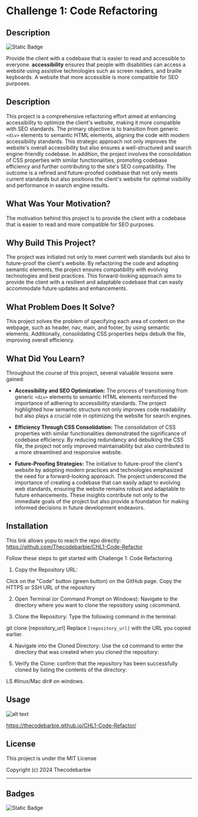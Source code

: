 # Challenge 1: Code Refactoring

## Description

![Static Badge](https://img.shields.io/badge/theCODEbarbie-%23FBF6E9?style=for-the-badge&logo=Spotlight&labelColor=%23F79AD3)



Provide the client with a codebase that is easier to read and accessible to everyone. **accessibility** ensures that people with disabilities can access a website using assistive technologies such as screen readers, and braille keyboards. A website that more accessible is more compatible for SEO purposes.


## Description

This project is a comprehensive refactoring effort aimed at enhancing accessibility to optimize the client's website, making it more compatible with SEO standards. The primary objective is to transition from generic `<div>` elements to semantic HTML elements, aligning the code with modern accessibility standards. This strategic approach not only improves the website's overall accessibility but also ensures a well-structured and search engine-friendly codebase. In addition, the project involves the consolidation of CSS properties with similar functionalities, promoting codebase efficiency and further contributing to the site's SEO compatibility. The outcome is a refined and future-proofed codebase that not only meets current standards but also positions the client's website for optimal visibility and performance in search engine results.


## What Was Your Motivation?
The motivation behind this project is to provide the client with a codebase that is easier to read and more compatible for SEO purposes.

## Why Build This Project?

The project was initiated not only to meet current web standards but also to future-proof the client's website. By refactoring the code and adopting semantic elements, the project ensures compatibility with evolving technologies and best practices. This forward-looking approach aims to provide the client with a resilient and adaptable codebase that can easily accommodate future updates and enhancements.

## What Problem Does It Solve?
This project solves the problem of specifying each area of content on the webpage, such as header, nav, main, and footer, by using semantic elements. Additionally, consolidating CSS properties helps debulk the file, improving overall efficiency.
## What Did You Learn?
Throughout the course of this project, several valuable lessons were gained:

- **Accessibility and SEO Optimization:** The process of transitioning from generic `<div>` elements to semantic HTML elements reinforced the importance of adhering to accessibility standards. The project highlighted how semantic structure not only improves code readability but also plays a crucial role in optimizing the website for search engines.

- **Efficiency Through CSS Consolidation:** The consolidation of CSS properties with similar functionalities demonstrated the significance of codebase efficiency. By reducing redundancy and debulking the CSS file, the project not only improved maintainability but also contributed to a more streamlined and responsive website.

- **Future-Proofing Strategies:** The initiative to future-proof the client's website by adopting modern practices and technologies emphasized the need for a forward-looking approach. The project underscored the importance of creating a codebase that can easily adapt to evolving web standards, ensuring the website remains robust and adaptable to future enhancements. These insights contribute not only to the immediate goals of the project but also provide a foundation for making informed decisions in future development endeavors.


## Installation

This link allows yopu to reach the repo directly:
https://github.com/Thecodebarbie/CHL1-Code-Refactor


Follow these steps to get started with Challenge 1: Code Refactoring

1. Copy the Repository URL:
    
 Click on the "Code" button (green button) on the GitHub page.
Copy the HTTPS or SSH URL of the repository


2. Open Terminal (or Command Prompt on Windows):
Navigate to the directory where you want to clone the repository  using `cd`command.

3. Clone the Repository:
Type the following command in the terminal:

git clone [repository_url]
Replace `[repository_url]` with the URL you copied earlier.

4. Navigate into the Cloned Directory:
Use the cd command to enter the directory that was created when you cloned the repository:

5. Verify the Clone:
 confirm that the repository has been successfully cloned by listing the contents of the directory:

 LS #linux/Mac
 dir# on windows.



## Usage

![alt text](assets/images/homepage-screenshot.png)

https://thecodebarbie.github.io/CHL1-Code-Refactor/

## License

This project is under the MIT License

Copyright (c) 2024 Thecodebarbie


---

## Badges

![Static Badge](https://img.shields.io/badge/theCODEbarbie-%23FBF6E9?style=for-the-badge&logo=Spotlight&labelColor=%23F79AD3)



